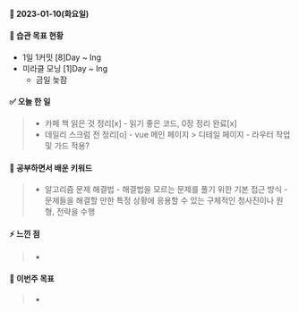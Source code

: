 #### 📆 2023-01-10(화요일)

#### 🐎 습관 목표 현황

-   1일 1커밋 [8]Day ~ Ing
-   미라클 모닝 [1]Day ~ Ing
    - 금일 늦잠

#### ✅ 오늘 한 일

> -  카페 책 읽은 것 정리[x]
    - 읽기 좋은 코드, 0장 정리 완료[x]
> -  데일리 스크럼 전 정리[o]
    - vue 메인 페이지 > 디테일 페이지
    - 라우터 작업 및 가드 적용?

#### 🤔 공부하면서 배운 키워드

> - 알고리즘 문제 해결법
    - 해결법을 모르는 문제를 풀기 위한 기본 접근 방식
    - 문제들을 해결할 만한 특정 상황에 응용할 수 있는 구체적인 청사진이나 원형, 전략을 수행

#### ⚡ 느낀 점

> -

#### 🎯 이번주 목표

> - 
